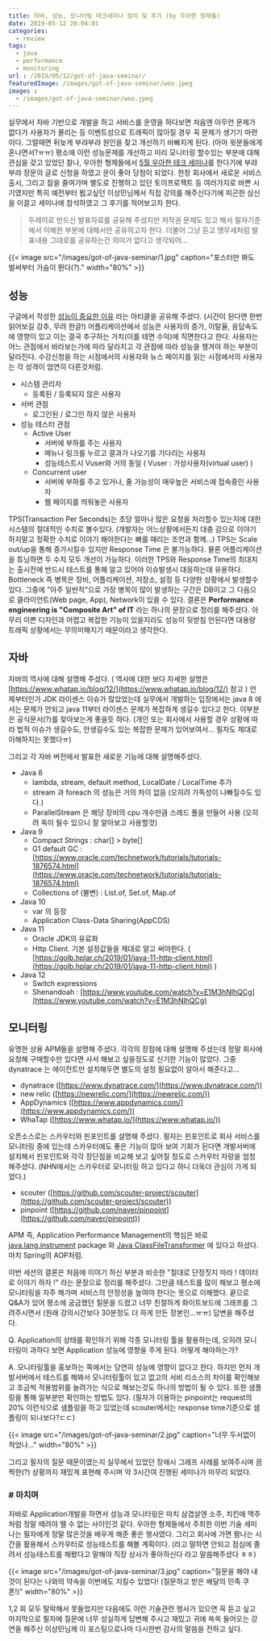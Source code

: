 ```yaml
---
title: 자바, 성능, 모니터링 테크세미나 정리 및 후기 (by 우아한 형제들)
date: 2019-05-12 20:04:01
categories:
  - review
tags: 
  - java
  - performance
  - monitoring
url : /2019/05/12/got-of-java-seminar/
featuredImage: /images/got-of-java-seminar/woo.jpeg
images :
  - /images/got-of-java-seminar/woo.jpeg
---
```


실무에서 자바 기반으로 개발을 하고 서비스를 운영을 하다보면 처음엔 아무런 문제가 없다가 사용자가 몰리는 등 이벤트성으로 트래픽이 많아질 경우 꼭 문제가 생기기 마련이다. 그럴때면 뒤늦게 부랴부랴 원인을 찾고 개선하기 바빠지게 된다.  <!-- more --> (아마 윗분들에게 혼나면서?ㅠㅠ) 
평소에 이런 성능문제를 개선하고 미리 모니터링 할수있는 부분에 대해 관심을 갖고 있었던 찰나, 우아한 형제들에서 [5월 우아한 테크 세미나](https://www.facebook.com/woowahanTech/photos/a.1925530564354206/2280664485507477)를 한다기에 부랴부랴 장문의 글로 신청을 하였고 운이 좋아 당첨이 되었다.
한창 회사에서 새로운 서비스 출시, 그리고 잠을 줄여가며 별도로 진행하고 있던 토이프로젝트 등 여러가지로 바쁜 시기였지만 특히 예전부터 뵙고싶던 이상민님께서 직접 강의를 해주신다기에 피곤한 심신을 이끌고 세미나에 참석하였고 그 후기를 적어보고자 한다.

> 두레이로 만드신 발표자료를 공유해 주셨지만 저작권 문제도 있고 해서 필자기준에서 이해한 부분에 대해서만 공유하고자 한다. 더불어 그냥 듣고 앵무새처럼 발표내용 그대로를 공유하는건 의미가 없다고 생각되어...

{{< image src="/images/got-of-java-seminar/1.jpg" caption="포스터만 봐도 벌써부터 가슴이 뛴다(?)." width="80%" >}}

## 성능

구글에서 작성한 [성능이 중요한 이유](https://developers.google.com/web/fundamentals/performance/why-performance-matters/) 라는 아티클을 공유해 주셨다. (시간이 된다면 한번 읽어보길 강추, 무려 한글!) 어플리케이션에서 성능은 사용자의 증가, 이탈율, 응답속도에 영향이 있고 이는 결국 추구하는 가치(이를 테면 수익)에 직면한다고 한다. 
사용자는 어느 관점에서 바라보는가에 따라 달라지고 각 관점에 따라 성능을 챙겨야 하는 부분이 달라진다. 수강신청을 하는 시점에서의 사용자와 뉴스 페이지를 읽는 시점에서의 사용자는 각 성격이 엄연히 다른것처럼. 
- 시스템 관리자
    - 등록된 / 등록되지 않은 사용자
- 서버 관점
    - 로그인된 / 로그인 하지 않은 사용자
- 성능 테스터 관점
    - Active User
        - 서버에 부하를 주는 사용자
        - 메뉴나 링크를 누르고 결과가 나오기를 기다리는 사용자
        - 성능테스트시 Vuser와 거의 동일 ( Vuser : 가상사용자(virtual user) )
    - Concurrent user
        - 서버에 부하를 주고 있거나, 줄 가능성이 매우높은 서비스에 접속중인 사용자
        - 웹 페이지를 띄워놓은 사용자

TPS(Transaction Per Seconds)는 초당 얼마나 많은 요청을 처리할수 있는지에 대한 시스템의 절대적인 수치로 볼수있다. (개발자는 어느상황에서든지 대충 감으로 이야기 하지말고 정확한 수치로 이야기 해야한다는 뼈를 때리는 조언과 함께...)  TPS는 Scale out/up을 통해 증가시킬수 있지만 Response Time 은 불가능하다. 물론 어플리케이션을 튜닝하면 두 수치 모두 개선이 가능하다. 이러한 TPS와 Response Time의 최대치는 출시전에 반드시 테스트를 통해 알고 있어야 이슈발생시 대응하는데 유용하다.
Bottleneck 즉 병목은 장비, 어플리케이션, 저장소, 설정 등 다양한 상황에서 발생할수 있다. 그중에 "아주 일반적"으로 가장 병목이 많이 발생하는 구간은 DB이고 그 다음으로 클라이언트(Web page, App), Network이 있을 수 있다. 
결론은 **Performance engineering is "Composite Art" of IT** 라는 하나의 문장으로 정리를 해주셨다. 아무리 이쁜 디자인과 어렵고 복잡한 기능이 있을지라도 성능이 뒷받침 안된다면 대용량 트래픽 상황에서는 무의미해지기 때문이라고 생각한다.

## 자바

자바의 역사에 대해 설명해 주셨다. ( 역사에 대한 보다 자세한 설명은 [https://www.whatap.io/blog/12/](https://www.whatap.io/blog/12/) 참고 ) 언제부터인가 JDK 라이센스 이슈가 많았었는데 실무에서 개발하는 입장에서는 java 8 에서는 문제가 안되고 java 11부터 라이센스 문제가 복잡하게 생길수 있다고 한다. 이부분은 공식문서(?)를 찾아보는게 좋을듯 하다. (개인 또는 회사에서 사용할 경우 상황에 따라 법적 이슈가 생길수도, 안생길수도 있는 복잡한 문제가 있어보여서... 필자도 제대로 이해하지는 못했다ㅠ)

그리고 각 자바 버전에서 발표한 새로운 기능에 대해 설명해주셨다.

- Java 8
    - lambda, stream, default method, LocalDate / LocalTime 추가
    - stream 과 foreach 의 성능은 거의 차이 없음 (오히려 가독성이 나빠질수도 있다.)
    - ParallelStream 은 해당 장비의 cpu 개수만큼 스레드 풀을 만들어 사용 (오히려 독이 될수 있으니 잘 알아보고 사용할것)
- Java 9
    - Compact Strings : char[] > byte[]
    - G1 default GC : [https://www.oracle.com/technetwork/tutorials/tutorials-1876574.html](https://www.oracle.com/technetwork/tutorials/tutorials-1876574.html)
    - Collections of (불변) : List.of, Set.of, Map.of
- Java 10
    - var 의 등장
    - Application Class-Data Sharing(AppCDS)
- Java 11
    - Oracle JDK의 유료화
    - Http Client. 기본 설정값들을 제대로 알고 써야한다. ( [https://golb.hplar.ch/2019/01/java-11-http-client.html](https://golb.hplar.ch/2019/01/java-11-http-client.html) )
- Java 12
    - Switch expressions
    - Shenandoah : [https://www.youtube.com/watch?v=E1M3hNlhQCg](https://www.youtube.com/watch?v=E1M3hNlhQCg)

## 모니터링

유명한 상용 APM들을 설명해 주셨다. 각각의 장점에 대해 설명해 주셨는데 정말 회사에 요청해 구매할수만 있다면 사서 해보고 싶을정도로 신기한 기능이 많았다. 그중 dynatrace 는 에이전트만 설치해두면 별도의 설정 필요없이 알아서 해준다고...

- dynatrace ([https://www.dynatrace.com/](https://www.dynatrace.com/))
- new relic ([https://newrelic.com/](https://newrelic.com/))
- AppDynamics ([https://www.appdynamics.com/](https://www.appdynamics.com/))
- WhaTap ([https://www.whatap.io/](https://www.whatap.io/))

오픈소스로는 스카우터와 핀포인트를 설명해 주셨다. 필자는 핀포인트로 회사 서비스를 모니터링 중에 있는데 스카우터에도 좋은 기능이 많아 보여 기회가 된다면 개발서버에 설치해서 핀포인트와 각각 장단점을 비교해 보고 싶어질 정도로 스카우터 자랑을 엄청 해주셨다. (NHN에서는 스카우터로 모니터링 하고 있다고 하니 더욱더 관심이 가게 되었다.)

- scouter ([https://github.com/scouter-project/scouter](https://github.com/scouter-project/scouter))
- pinpoint ([https://github.com/naver/pinpoint](https://github.com/naver/pinpoint))

APM 즉, Application Performance Management의 핵심은 바로 [java.lang.instrument](https://docs.oracle.com/en/java/javase/11/docs/api/java.instrument/java/lang/instrument/package-summary.html) package 와 [Java ClassFileTransformer](https://docs.oracle.com/en/java/javase/11/docs/api/java.instrument/java/lang/instrument/ClassFileTransformer.html) 에 있다고 하셨다. 마치 Spring의  AOP처럼.

이번 세션의 결론은 처음에 이야기 하신 부분과 비슷한 "절대로 단정짓지 마라 ! 데이터로 이야기 하자 !" 라는 문장으로 정리를 해주셨다. 그만큼 테스트를 많이 해보고 평소에 모니터링을 자주 해가며 서비스의 안정성을 높여야 한다는 뜻으로 이해했다.
끝으로 Q&A가 있어 평소에 궁금했던 질문을 드렸고 너무 친절하게 화이트보드에 그래프를 그려주시면서 (원래 강의시간보다 30분정도 더 하게 만든 장본인...ㅠㅠ) 답변을 해주셨다.

Q. Application의 상태를 확인하기 위해 각종 모니터링 툴을 활용하는데, 오히려 모니터링이 과하다 보면 Application 성능에 영향을 주게 된다. 어떻게 해야하는가?

A. 모니터링툴을 홍보하는 쪽에서는 당연히 성능에 영향이 없다고 한다. 하지만 먼저 개발서버에서 테스트를 해봐서 모니터링툴이 있고 없고의 서비 리소스의 차이를 확인해보고 조금씩 적용범위를 늘려가는 식으로 해보는것도 하나의 방법이 될 수 있다. 또한 샘플링을 통해 일부분만 확인하는 방법도 있다. (필자가 이용하는 pinpoint는 request의 20% 이런식으로 샘플링을 하고 있었는데 scouter에서는 response time기준으로 샘플링이 되나보다?ㄷㄷ)

{{< image src="/images/got-of-java-seminar/2.jpg" caption="너무 두서없이 적었나..." width="80%" >}}

그리고 필자의 질문 때문이였는지 실무에서 있었던 장애시 그래프 사례를 보여주시며 끔찍한(?) 상황까지 재밌게 표현해 주시며 약 3시간여 진행된 세미나가 마무리 되었다.

### # 마치며

자바로 Application개발을 하면서 성능과 모니터링은 마치 삼겹살엔 소주, 치킨에 맥주처럼 정말 떼려야 뗄 수 없는 사이인것 같다. 우아한 형제들에서 주최한 이번 기술 세미나는 필자에게 정말 많은것을 배우게 해준 좋은 행사였다. 그리고 회사에 가면 짬나는 시간을 활용해서 스카우터로 성능테스트를 해볼 계획이다. (라고 말하면 안되고 점심에 졸려서 성능테스트를 해봤다고 말해야 직장 상사가 좋아하신다 라고 말씀해주셨다 ㅎㅎ)

{{< image src="/images/got-of-java-seminar/3.jpg" caption="질문을 해야 내것이 된다는 나와의 약속을 이번에도 지킬수 있었다! (질문하고 받은 배달의 민족 쿠폰!)" width="80%" >}}

1,2 회 모두 탈락해서 못들었지만 다음에도 이런 기술관련 행사가 있으면 꼭 듣고 싶고 마지막으로 필자에 질문에 너무 성실하게 답변해 주시고 재밌고 귀에 쏙쏙 들어오는 강연을 해주신 이상민님께 이 포스팅으로나마 다시한번 감사의 말씀을 전하고 싶다.

